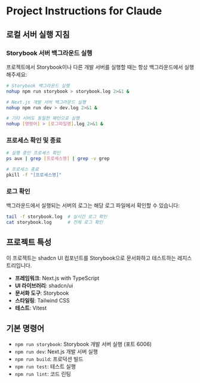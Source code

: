 # Project Instructions for Claude

## 로컬 서버 실행 지침

### Storybook 서버 백그라운드 실행
프로젝트에서 Storybook이나 다른 개발 서버를 실행할 때는 항상 백그라운드에서 실행해주세요:

```bash
# Storybook 백그라운드 실행
nohup npm run storybook > storybook.log 2>&1 &

# Next.js 개발 서버 백그라운드 실행
nohup npm run dev > dev.log 2>&1 &

# 기타 서버도 동일한 패턴으로 실행
nohup [명령어] > [로그파일명].log 2>&1 &
```

### 프로세스 확인 및 종료
```bash
# 실행 중인 프로세스 확인
ps aux | grep [프로세스명] | grep -v grep

# 프로세스 종료
pkill -f "[프로세스명]"
```

### 로그 확인
백그라운드에서 실행되는 서버의 로그는 해당 로그 파일에서 확인할 수 있습니다:
```bash
tail -f storybook.log  # 실시간 로그 확인
cat storybook.log      # 전체 로그 확인
```

## 프로젝트 특성

이 프로젝트는 shadcn UI 컴포넌트를 Storybook으로 문서화하고 테스트하는 레지스트리입니다.

- **프레임워크**: Next.js with TypeScript
- **UI 라이브러리**: shadcn/ui
- **문서화 도구**: Storybook
- **스타일링**: Tailwind CSS
- **테스트**: Vitest

## 기본 명령어

- `npm run storybook`: Storybook 개발 서버 실행 (포트 6006)
- `npm run dev`: Next.js 개발 서버 실행
- `npm run build`: 프로덕션 빌드
- `npm run test`: 테스트 실행
- `npm run lint`: 코드 린팅